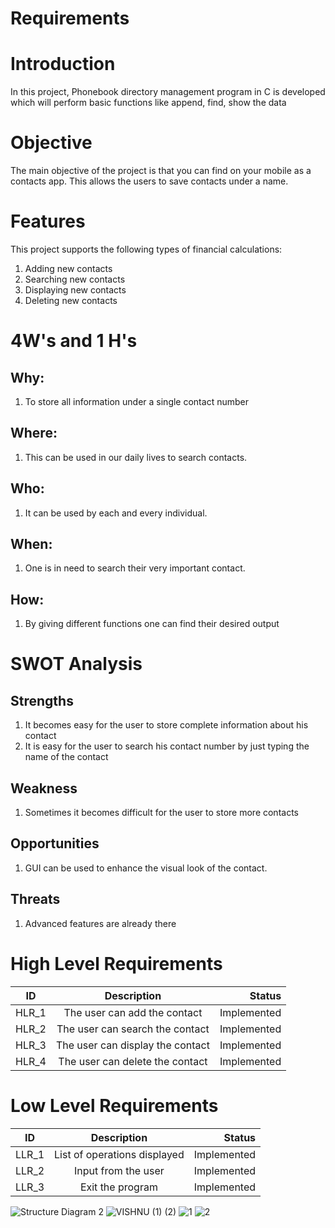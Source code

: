 # Requirements

# Introduction
In this project, Phonebook directory management program in C is developed which will perform basic functions like append, find, show the data

# Objective
The main objective of the project is that you can find on your mobile as a contacts app. This allows the users to save contacts under a name.


# Features
This project supports the following types of financial calculations: 

1. Adding new contacts
2. Searching new contacts
3. Displaying new contacts
4. Deleting new contacts

# 4W's and 1 H's
## Why:
1. To store all information under a single contact number

## Where:
1. This can be used in our daily lives to search contacts.

## Who:
1. It can be used by each and every individual.

## When:
1. One is in need to search their very important contact.

## How:
1. By giving different functions one can find their desired output

# SWOT Analysis

## Strengths
1. It becomes easy for the user to store complete information about his contact
2. It is easy for the user to search his contact number by just typing the name of the contact

## Weakness
1. Sometimes it becomes difficult for the user to store more contacts

## Opportunities
1. GUI can be used to enhance the visual look of the contact.

## Threats
1. Advanced features are already there

# High Level Requirements
| ID   |      Description     |  Status |
|----------|:-------------:|------:|
| HLR_1 |  The user can add the contact| Implemented  |
| HLR_2 |    The user can search the contact | Implemented  |
| HLR_3 |    The user can display the contact | Implemented  |
| HLR_4 |    The user can delete the contact | Implemented  |

# Low Level Requirements
| ID   |      Description     |  Status |
|----------|:-------------:|------:|
| LLR_1 |  List of operations displayed | Implemented  |
| LLR_2 |  Input from the user  | Implemented  |
| LLR_3 |  Exit the program  | Implemented  |
![Structure Diagram 2](https://user-images.githubusercontent.com/88477015/143391774-aa448244-ae12-45fd-8f69-bc25259c0297.png)
![VISHNU (1) (2)](https://user-images.githubusercontent.com/88477015/143392023-2c7b58d9-098b-4109-aea3-361717586154.png)
![1](https://user-images.githubusercontent.com/88477015/143392065-31b21b12-47d8-4c9a-87d0-e5f371c6bb7e.png)
![2](https://user-images.githubusercontent.com/88477015/143392079-2c60514d-52a8-4901-b8d3-3f2dd4c10fb8.png)

